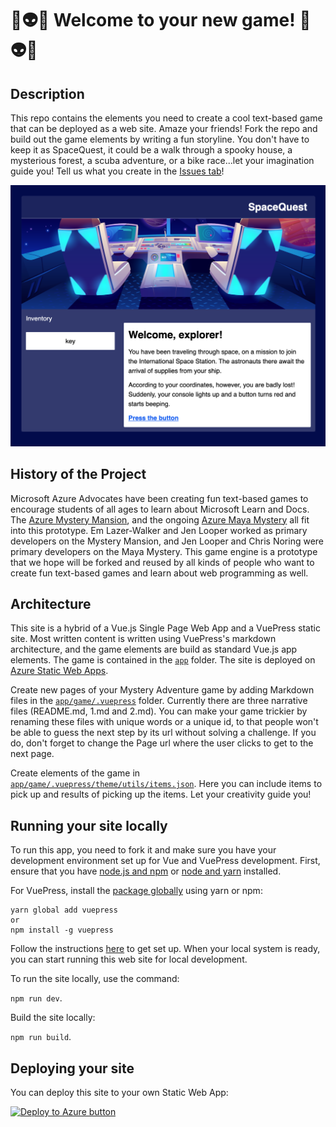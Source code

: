 # 🚀👽✨ Welcome to your new game! 🚀👽✨

## Description

This repo contains the elements you need to create a cool text-based game that can be deployed as a web site. Amaze your friends! Fork the repo and build out the game elements by writing a fun storyline. You don't have to keep it as SpaceQuest, it could be a walk through a spooky house, a mysterious forest, a scuba adventure, or a bike race...let your imagination guide you! Tell us what you create in the [Issues tab](https://github.com/jlooper/static-game-engine/issues/new/choose)!

![Space Quest](screenshot.png)

## History of the Project

Microsoft Azure Advocates have been creating fun text-based games to encourage students of all ages to learn about Microsoft Learn and Docs. The [Azure Mystery Mansion](https://aka.ms/mysterymansion), and the ongoing [Azure Maya Mystery](https://aka.ms/AzureMayaMystery) all fit into this prototype. Em Lazer-Walker and Jen Looper worked as primary developers on the Mystery Mansion, and Jen Looper and Chris Noring were primary developers on the Maya Mystery. This game engine is a prototype that we hope will be forked and reused by all kinds of people who want to create fun text-based games and learn about web programming as well.

## Architecture

This site is a hybrid of a Vue.js Single Page Web App and a VuePress static site. Most written content is written using VuePress's markdown architecture, and the game elements are build as standard Vue.js app elements. The game is contained in the [`app`](./app) folder. The site is deployed on [Azure Static Web Apps](https://azure.microsoft.com/services/app-service/static/?WT.mc_id=gameengine-github-jelooper#overview).

Create new pages of your Mystery Adventure game by adding Markdown files in the [`app/game/.vuepress`](./app/game/.vuepress) folder. Currently there are three narrative files (README.md, 1.md and 2.md). You can make your game trickier by renaming these files with unique words or a unique id, to that people won't be able to guess the next step by its url without solving a challenge. If you do, don't forget to change the Page url where the user clicks to get to the next page.

Create elements of the game in [`app/game/.vuepress/theme/utils/items.json`](./app/game/.vuepress/theme/utils/items.json). Here you can include items to pick up and results of picking up the items. Let your creativity guide you!

## Running your site locally

To run this app, you need to fork it and make sure you have your development environment set up for Vue and VuePress development. First, ensure that you have [node.js and npm](https://docs.npmjs.com/downloading-and-installing-node-js-and-npm) or [node and yarn](https://classic.yarnpkg.com/en/docs/install/#mac-stable) installed.

For VuePress, install the [package globally](https://vuepress.vuejs.org) using yarn or npm:

```
yarn global add vuepress
or
npm install -g vuepress
```

Follow the instructions [here](https://vuepress.vuejs.org/guide/getting-started.html) to get set up. When your local system is ready, you can start running this web site for local development.

To run the site locally, use the command:

`npm run dev`.

Build the site locally:

`npm run build`.

## Deploying your site

You can deploy this site to your own Static Web App:

[![Deploy to Azure button](https://aka.ms/deploytoazurebutton)](https://portal.azure.com/?feature.customportal=false&WT.mc_id=gameengine-github-jelooper#create/Microsoft.StaticApp)

<!-- https://www.pinterest.fr/pin/484207397441751870/ -->
<!-- https://github.com/jlooper/azure-space-mystery/blob/main/app/game/.vuepress/theme/utils/items.json -->
